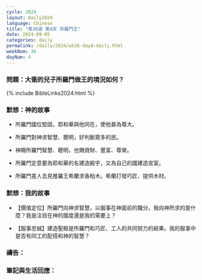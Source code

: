 ```yaml
---
cycle: 2024
layout: daily2024
language: Chinese
title: "第36週 第4天 所羅門王"
date: 2024-09-05
categories: daily
permalink: /daily/2024/wk36-day4-daily.html
weekNum: 36
dayNum: 4
---
```


### 問題：大衛的兒子所羅門做王的境況如何？
 
{% include BibleLinks2024.html %}

### 默想：神的故事
+ 所羅門國位堅固，耶和華與他同在，使他甚為尊大。

+ 所羅門對神求智慧、聰明，好判斷眾多的民。

+ 神賜所羅門智慧、聰明，也賜資財、豐富、尊榮。

+ 所羅門定意要為耶和華的名建造殿宇，又為自己的國建造宮室。

+ 所羅門差人去見推羅王希蘭求香柏木。希蘭打發巧匠、提供木材。

### 默想：我的故事
+ 【價值定位】所羅門向神求智慧，以服事在神面前的職分。我向神所求的是什麼？我是注目在神的國度還是我的需要上？

+ 【服事忠誠】建造聖殿是所羅門和巧匠、工人的共同努力的結果。我的服事中是否有同工的配搭和神的智慧？

### 禱告：

### 筆記與生活回應：
